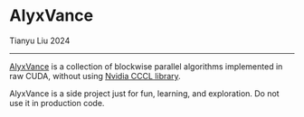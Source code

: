 # AlyxVance

Tianyu Liu 2024

------------------------

[AlyxVance](https://half-life.fandom.com/wiki/Alyx_Vance) is a collection of blockwise parallel algorithms implemented in raw CUDA, without using [Nvidia CCCL library](https://github.com/NVIDIA/cccl).

AlyxVance is a side project just for fun, learning, and exploration. Do not use it in production code.
